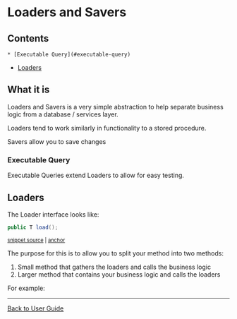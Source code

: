 <a id="top"></a>

# Loaders and Savers

<!-- toc -->
## Contents

    * [Executable Query](#executable-query)
  * [Loaders](#loaders)<!-- endToc -->
## What it is

Loaders and Savers is a very simple abstraction to help separate business logic from a database / services layer.

Loaders tend to work similarly in functionality to a stored procedure.

Savers allow you to save changes 

### Executable Query

Executable Queries extend Loaders to allow for easy testing.

## Loaders

The Loader interface looks like:
<!-- snippet: loader_interface -->
<a id='snippet-loader_interface'></a>
```java
public T load();
```
<sup><a href='/approvaltests-util/src/main/java/com/spun/util/persistence/Loader.java#L5-L7' title='Snippet source file'>snippet source</a> | <a href='#snippet-loader_interface' title='Start of snippet'>anchor</a></sup>
<!-- endSnippet -->

The purpose for this is to allow you to split your method into two methods:

1. Small method that gathers the loaders and calls the business logic
1. Larger method that contains your business logic and calls the loaders

For example:




---

[Back to User Guide](README.md#top)
